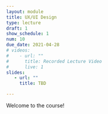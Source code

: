 ```yaml
---
layout: module
title: UX/UI Design
type: lecture
draft: 1
show_schedule: 1
num: 10
due_date: 2021-04-28
# videos: 
#    - url: ""
#      title: Recorded Lecture Video
#      live: 1
slides:
   - url: ""
     title: TBD

---
```


Welcome to the course!